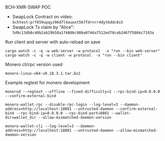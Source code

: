 BCH-XMR-SWAP POC



- SwapLock Contract on video: `bchtest:prf659upqyz96d7l4auuxt567fdrnrr4dyt6ddc8s5`
- SwapLock Tx claim by "Alice": `5d9c13db8c40b2ab29b58a1f480bc90ba0746a7512ed78ceb2467f5084c7193a`


Run client and server with auto-reload on save
```
cargo watch -c -q -w web-server -w protocol  -x "run --bin web-server"
cargo watch -c -q -w client -w protocol  -x "run --bin client"
```

Monero cli/rpc version used 
```
monero-linux-x64-v0.18.3.1.tar.bz2
```

Example regtest for monero development
```
monerod --regtest --offline --fixed-difficulty=1 --rpc-bind-ip=0.0.0.0 --confirm-external-bind 

monero-wallet-rpc --disable-rpc-login --log-level=3 --daemon-address=http://localhost:18081 --untrusted-daemon --confirm-external-bind --rpc-bind-ip=0.0.0.0 --rpc-bind-port=8081 --wallet-dir=wallet_dir --allow-mismatched-daemon-version

monero-wallet-cli --log-level=3 --daemon-address=http://localhost:18081 --untrusted-daemon --allow-mismatched-daemon-version
```



